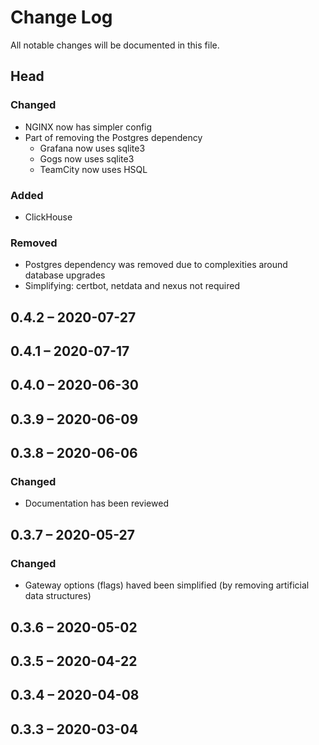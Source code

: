 # Change Log

All notable changes will be documented in this file.

## Head

### Changed

* NGINX now has simpler config
* Part of removing the Postgres dependency
  * Grafana now uses sqlite3
  * Gogs now uses sqlite3
  * TeamCity now uses HSQL

### Added

* ClickHouse

### Removed

* Postgres dependency was removed due to complexities around database upgrades
* Simplifying: certbot, netdata and nexus not required

## 0.4.2 &ndash; 2020-07-27

## 0.4.1 &ndash; 2020-07-17

## 0.4.0 &ndash; 2020-06-30

## 0.3.9 &ndash; 2020-06-09

## 0.3.8 &ndash; 2020-06-06

### Changed

* Documentation has been reviewed

## 0.3.7 &ndash; 2020-05-27

### Changed

* Gateway options (flags) haved been simplified (by removing artificial data structures)

## 0.3.6 &ndash; 2020-05-02

## 0.3.5 &ndash; 2020-04-22

## 0.3.4 &ndash; 2020-04-08

## 0.3.3 &ndash; 2020-03-04
